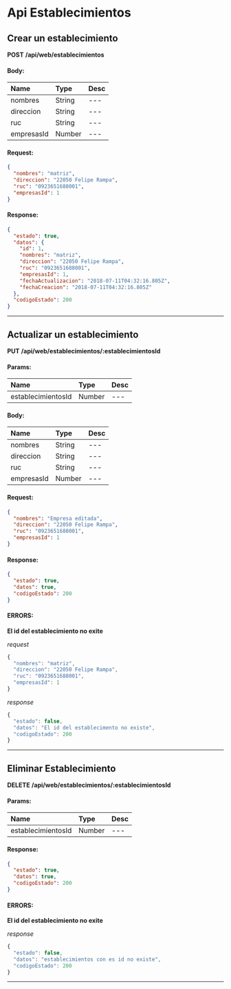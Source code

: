 # Api Establecimientos

## Crear un establecimiento

__POST__ __/api/web/establecimientos__


#### Body:
| Name       | Type    | Desc |
| :--------- | :------ | :-------| 
|  nombres  | String  |   ---   | 
|  direccion  | String  |   ---   | 
|  ruc  | String  |   ---   | 
|  empresasId  | Number  |   ---   | 

#### Request:

```json
{
  "nombres": "matriz",
  "direccion": "22050 Felipe Rampa",
  "ruc": "0923651688001",
  "empresasId": 1
}
```

#### Response:

```json
{
  "estado": true,
  "datos": {
    "id": 1,
    "nombres": "matriz",
    "direccion": "22050 Felipe Rampa",
    "ruc": "0923651688001",
    "empresasId": 1,
    "fechaActualizacion": "2018-07-11T04:32:16.805Z",
    "fechaCreacion": "2018-07-11T04:32:16.805Z"
  },
  "codigoEstado": 200
}
```


___



## Actualizar un establecimiento

__PUT__ __/api/web/establecimientos/:establecimientosId__


#### Params:
| Name       | Type    | Desc |
| :--------- | :------ | :-------|
| establecimientosId | Number |   ---   |
	

#### Body:
| Name       | Type    | Desc |
| :--------- | :------ | :-------| 
|  nombres  | String  |   ---   | 
|  direccion  | String  |   ---   | 
|  ruc  | String  |   ---   | 
|  empresasId  | Number  |   ---   | 

#### Request:

```json
{
  "nombres": "Empresa editada",
  "direccion": "22050 Felipe Rampa",
  "ruc": "0923651688001",
  "empresasId": 1
}
```

#### Response:

```json
{
  "estado": true,
  "datos": true,
  "codigoEstado": 200
}
```

#### ERRORS:
__El id del establecimiento no exite__




_request_

```js
{
  "nombres": "matriz",
  "direccion": "22050 Felipe Rampa",
  "ruc": "0923651688001",
  "empresasId": 1
}
```

_response_

```js
{
  "estado": false,
  "datos": "El id del establecimento no existe",
  "codigoEstado": 200
}
```
	
	


___



## Eliminar Establecimiento

__DELETE__ __/api/web/establecimientos/:establecimientosId__


#### Params:
| Name       | Type    | Desc |
| :--------- | :------ | :-------|
| establecimientosId | Number |   ---   |
	

#### Response:

```json
{
  "estado": true,
  "datos": true,
  "codigoEstado": 200
}
```

#### ERRORS:
__El id del establecimiento no exite__




_response_

```js
{
  "estado": false,
  "datos": "establecimientos con es id no existe",
  "codigoEstado": 200
}
```
	
	


___



